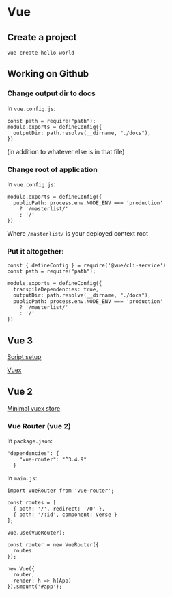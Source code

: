 # Vue

## Create a project
```
vue create hello-world
```

## Working on Github
### Change output dir to docs
In `vue.config.js`:
```
const path = require("path");
module.exports = defineConfig({
  outputDir: path.resolve(__dirname, "./docs"),
})
```
(in addition to whatever else is in that file)

### Change root of application
In `vue.config.js`:
```
module.exports = defineConfig({
  publicPath: process.env.NODE_ENV === 'production'
    ? '/masterlist/'
    : '/'
})
```
Where `/masterlist/` is your deployed context root

### Put it altogether:
```
const { defineConfig } = require('@vue/cli-service')
const path = require("path");

module.exports = defineConfig({
  transpileDependencies: true,
  outputDir: path.resolve(__dirname, "./docs"),
  publicPath: process.env.NODE_ENV === 'production'
    ? '/masterlist/'
    : '/'
})
```

## Vue 3
[Script setup](script-setup.md)

[Vuex](vue3-vuex.md)

## Vue 2
[Minimal vuex store](minimal-vuex.md)


### Vue Router (vue 2)
In `package.json`:
```
"dependencies": {
    "vue-router": "^3.4.9"
  }
```

In `main.js`:
```
import VueRouter from 'vue-router';

const routes = [
  { path: '/', redirect: '/0' },
  { path: '/:id', component: Verse }
];

Vue.use(VueRouter);

const router = new VueRouter({
  routes
});

new Vue({
  router,
  render: h => h(App)
}).$mount('#app');
```
